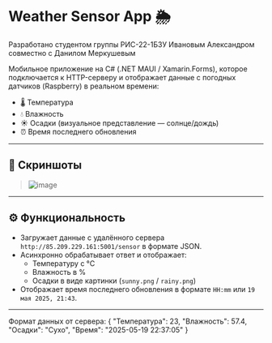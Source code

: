 # Weather Sensor App 🌦️
Разработано студентом группы РИС-22-1БЗУ Ивановым Александром совместно с Данилом Меркушевым

Мобильное приложение на C# (.NET MAUI / Xamarin.Forms), которое подключается к HTTP-серверу и отображает данные с погодных датчиков (Raspberry) в реальном времени:

- 🌡️ Температура
- 💧 Влажность
- ☀️ Осадки (визуальное представление — солнце/дождь)
- ⏰ Время последнего обновления

---

## 📱 Скриншоты

> ![image](https://github.com/user-attachments/assets/1a1ffb39-c687-4269-a2fb-4c50b9631b27)


---

## ⚙️ Функциональность

- Загружает данные с удалённого сервера `http://85.209.229.161:5001/sensor` в формате JSON.
- Асинхронно обрабатывает ответ и отображает:
  - Температуру с °C
  - Влажность в %
  - Осадки в виде картинки (`sunny.png` / `rainy.png`)
- Отображает время последнего обновления в формате `HH:mm` или `19 мая 2025, 21:43`.

---

Формат данных от сервера:
{
  "Температура": 23,
  "Влажность": 57.4,
  "Осадки": "Сухо",
  "Время": "2025-05-19 22:37:05"
}
